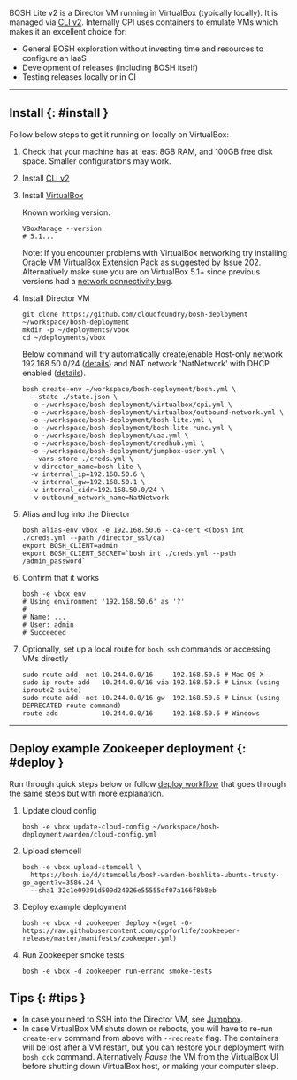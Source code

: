 BOSH Lite v2 is a Director VM running in VirtualBox (typically locally). It is managed via [CLI v2](cli-v2.md). Internally CPI uses containers to emulate VMs which makes it an excellent choice for:

- General BOSH exploration without investing time and resources to configure an IaaS
- Development of releases (including BOSH itself)
- Testing releases locally or in CI

---
## Install {: #install }

Follow below steps to get it running on locally on VirtualBox:

1. Check that your machine has at least 8GB RAM, and 100GB free disk space. Smaller configurations may work.

1. Install [CLI v2](cli-v2-install.md)

1. Install [VirtualBox](https://www.virtualbox.org/wiki/Downloads)

    Known working version:

    ```shell
    VBoxManage --version
    # 5.1...
    ```

    Note: If you encounter problems with VirtualBox networking try installing [Oracle VM VirtualBox Extension Pack](https://www.virtualbox.org/wiki/Downloads) as suggested by [Issue 202](https://github.com/cloudfoundry/bosh-lite/issues/202). Alternatively make sure you are on VirtualBox 5.1+ since previous versions had a [network connectivity bug](https://github.com/concourse/concourse-lite/issues/9).

1. Install Director VM

    ```shell
    git clone https://github.com/cloudfoundry/bosh-deployment ~/workspace/bosh-deployment
    mkdir -p ~/deployments/vbox
    cd ~/deployments/vbox
    ```

    Below command will try automatically create/enable Host-only network 192.168.50.0/24 ([details](https://github.com/cppforlife/bosh-virtualbox-cpi-release/blob/master/docs/networks-host-only.md)) and NAT network 'NatNetwork' with DHCP enabled ([details](https://github.com/cppforlife/bosh-virtualbox-cpi-release/blob/master/docs/networks-nat-network.md)).

    ```shell
    bosh create-env ~/workspace/bosh-deployment/bosh.yml \
      --state ./state.json \
      -o ~/workspace/bosh-deployment/virtualbox/cpi.yml \
      -o ~/workspace/bosh-deployment/virtualbox/outbound-network.yml \
      -o ~/workspace/bosh-deployment/bosh-lite.yml \
      -o ~/workspace/bosh-deployment/bosh-lite-runc.yml \
      -o ~/workspace/bosh-deployment/uaa.yml \
      -o ~/workspace/bosh-deployment/credhub.yml \
      -o ~/workspace/bosh-deployment/jumpbox-user.yml \
      --vars-store ./creds.yml \
      -v director_name=bosh-lite \
      -v internal_ip=192.168.50.6 \
      -v internal_gw=192.168.50.1 \
      -v internal_cidr=192.168.50.0/24 \
      -v outbound_network_name=NatNetwork
    ```

1. Alias and log into the Director

    ```shell
    bosh alias-env vbox -e 192.168.50.6 --ca-cert <(bosh int ./creds.yml --path /director_ssl/ca)
    export BOSH_CLIENT=admin
    export BOSH_CLIENT_SECRET=`bosh int ./creds.yml --path /admin_password`
    ```

1. Confirm that it works

    ```shell
    bosh -e vbox env
    # Using environment '192.168.50.6' as '?'
    #
    # Name: ...
    # User: admin
    # Succeeded
    ```

1. Optionally, set up a local route for `bosh ssh` commands or accessing VMs directly

    ```shell
    sudo route add -net 10.244.0.0/16     192.168.50.6 # Mac OS X
    sudo ip route add   10.244.0.0/16 via 192.168.50.6 # Linux (using iproute2 suite)
    sudo route add -net 10.244.0.0/16 gw  192.168.50.6 # Linux (using DEPRECATED route command)
    route add           10.244.0.0/16     192.168.50.6 # Windows
    ```


---
## Deploy example Zookeeper deployment {: #deploy }

Run through quick steps below or follow [deploy workflow](basic-workflow.md) that goes through the same steps but with more explanation.

1. Update cloud config

    ```shell
    bosh -e vbox update-cloud-config ~/workspace/bosh-deployment/warden/cloud-config.yml
    ```

1. Upload stemcell

    ```shell
    bosh -e vbox upload-stemcell \
      https://bosh.io/d/stemcells/bosh-warden-boshlite-ubuntu-trusty-go_agent?v=3586.24 \
      --sha1 32c1e09391d509d24026e55555df07a166f8b8eb
    ```

1. Deploy example deployment

    ```shell
    bosh -e vbox -d zookeeper deploy <(wget -O- https://raw.githubusercontent.com/cppforlife/zookeeper-release/master/manifests/zookeeper.yml)
    ```

1. Run Zookeeper smoke tests

    ```shell
    bosh -e vbox -d zookeeper run-errand smoke-tests
    ```


## Tips {: #tips }

* In case you need to SSH into the Director VM, see [Jumpbox](jumpbox.md).
* In case VirtualBox VM shuts down or reboots, you will have to re-run `create-env` command from above with `--recreate` flag. The containers will be lost after a VM restart, but you can restore your deployment with `bosh cck` command. Alternatively *Pause* the VM from the VirtualBox UI before shutting down VirtualBox host, or making your computer sleep.
